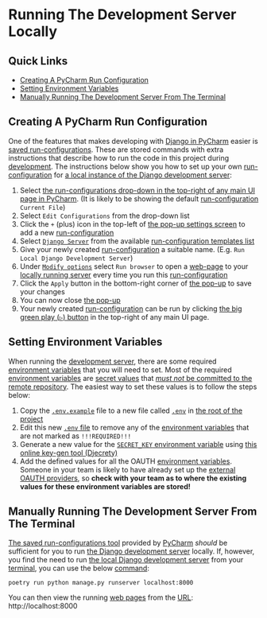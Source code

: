 # Running The Development Server Locally

## Quick Links

- [Creating A PyCharm Run Configuration](#creating-a-pycharm-run-configuration)
- [Setting Environment Variables](#setting-environment-variables)
- [Manually Running The Development Server From The Terminal](#manually-running-the-development-server-from-the-terminal)

## Creating A PyCharm Run Configuration

One of the features that makes developing with [Django in PyCharm](https://jetbrains.com/help/pycharm/django-support7.html)
easier is [saved run-configurations](https://jetbrains.com/help/pycharm/run-debug-configuration.html).
These are stored commands with extra instructions that describe how to run the code
in this project during [development](https://codecademy.com/article/environments#heading-local-development-environment).
The instructions below show you how to set up your own [run-configuration](https://jetbrains.com/help/pycharm/run-debug-configuration-django-server.html)
for [a local instance of the Django development server](https://jetbrains.com/help/pycharm/run-debug-configuration-django-server.html):

1. Select [the run-configurations drop-down in the top-right of any main UI page in PyCharm](https://jetbrains.com/help/pycharm/run-debug-configurations-dialog.html).
(It is likely to be showing the default [run-configuration](https://jetbrains.com/help/pycharm/run-debug-configuration.html)
`Current File`)
2. Select `Edit Configurations` from the drop-down list
3. Click the `+` (plus) icon in the top-left of [the pop-up settings screen](https://jetbrains.com/help/pycharm/2023.3/run-debug-configurations-dialog.html)
to add a new [run-configuration](https://jetbrains.com/help/pycharm/run-debug-configuration.html)
4. Select [`Django Server`](https://jetbrains.com/help/pycharm/run-debug-configuration-django-server.html)
from the available [run-configuration templates list](https://jetbrains.com/help/pycharm/run-debug-configuration.html#templates)
5. Give your newly created [run-configuration](https://jetbrains.com/help/pycharm/run-debug-configuration-django-server.html)
a suitable name.
(E.g. `Run Local Django Development Server`)
6. Under [`Modify options`](https://jetbrains.com/help/pycharm/run-debug-configuration-django-server.html)
select `Run browser` to open a [web-page](https://wikipedia.org/wiki/Web_page)
to your [locally running server](https://docs.djangoproject.com/en/4.2/intro/tutorial01#the-development-server)
every time you run this [run-configuration](https://jetbrains.com/help/pycharm/run-debug-configuration-django-server.html)
7. Click the `Apply` button in the bottom-right corner of [the pop-up](https://jetbrains.com/help/pycharm/2023.3/run-debug-configurations-dialog.html)
to save your changes
8. You can now close [the pop-up](https://jetbrains.com/help/pycharm/2023.3/run-debug-configurations-dialog.html)
9. Your newly created [run-configuration](https://jetbrains.com/help/pycharm/run-debug-configuration-django-server.html)
can be run by clicking [the big green play (`▷`) button](https://jetbrains.com/help/pycharm/run-tool-window.html)
in the top-right of any main UI page.

## Setting Environment Variables

When running the [development server](https://docs.djangoproject.com/en/4.2/intro/tutorial01#the-development-server),
there are some required [environment variables](https://wikipedia.org/wiki/Environment_variable)
that you will need to set.
Most of the required [environment variables](https://wikipedia.org/wiki/Environment_variable)
are [secret values](https://delinea.com/what-is/application-secrets)
that [*must not* be committed to the remote repository](https://littlemaninmyhead.wordpress.com/2021/04/05/why-we-shouldnt-commit-secrets-into-source-code-repositories).
The easiest way to set these values is to follow the steps below:

1. Copy the [`.env.example`](/.env.example) file to a new file called [`.env`](https://blog.bitsrc.io/a-gentle-introduction-to-env-files-9ad424cc5ff4)
in [the root of the project](/../..)
2. Edit this new [`.env` file](https://blog.bitsrc.io/a-gentle-introduction-to-env-files-9ad424cc5ff4)
to remove any of the [environment variables](https://wikipedia.org/wiki/Environment_variable)
that are not marked as `!!!REQUIRED!!!`
3. Generate a new value for the [`SECRET_KEY` environment variable](https://docs.djangoproject.com/en/4.2/ref/settings#secret-key)
using [this online key-gen tool (Djecrety)](https://djecrety.ir)
4. Add the defined values for all the OAUTH [environment variables](https://wikipedia.org/wiki/Environment_variable).
Someone in your team is likely to have already set up the [external OAUTH providers](https://docs.allauth.org/en/latest/socialaccount/providers),
so **check with your team as to where the existing values for these environment variables
are stored!**

## Manually Running The Development Server From The Terminal

[The saved run-configurations tool](https://jetbrains.com/help/pycharm/run-debug-configuration.html)
provided by [PyCharm](https://jetbrains.com/pycharm) *should* be sufficient for you to run
[the Django development server](https://docs.djangoproject.com/en/4.2/intro/tutorial01#the-development-server)
locally.
If, however, you find the need to run [the local Django development server](https://docs.djangoproject.com/en/4.2/intro/tutorial01#the-development-server)
from your [terminal](https://wikipedia.org/wiki/Terminal_emulator),
you can use the below [command](https://wikipedia.org/wiki/Command-line_interface#Anatomy_of_a_shell_CLI):

```shell
poetry run python manage.py runserver localhost:8000
```

You can then view the running [web pages](https://wikipedia.org/wiki/Web_page) from the [URL](https://wikipedia.org/wiki/URL):
http://localhost:8000
